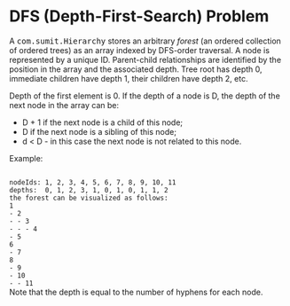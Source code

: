# DFS (Depth-First-Search) Problem

<p>A <tt>com.sumit.Hierarchy</tt> stores an arbitrary <em>forest</em> (an ordered collection of ordered trees)
as an array indexed by DFS-order traversal.
A node is represented by a unique ID.
Parent-child relationships are identified by the position in the array and the associated depth.
Tree root has depth 0, immediate children have depth 1, their children have depth 2, etc.
</p>

<p>Depth of the first element is 0. If the depth of a node is D, the depth of the next node in the array can be:</p>
<ul>
  <li>D + 1 if the next node is a child of this node;</li>
  <li>D if the next node is a sibling of this node;</li>
  <li>d < D - in this case the next node is not related to this node.</li>
</ul>

<p>Example:</p>
<code>
nodeIds: 1, 2, 3, 4, 5, 6, 7, 8, 9, 10, 11
depths:  0, 1, 2, 3, 1, 0, 1, 0, 1, 1, 2
the forest can be visualized as follows:
1
- 2
- - 3
- - - 4
- 5
6
- 7
8
- 9
- 10
- - 11
</code>
Note that the depth is equal to the number of hyphens for each node.
